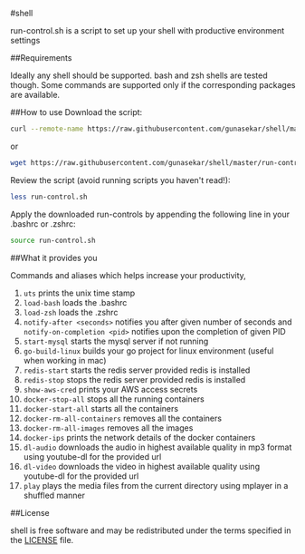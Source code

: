 #shell

run-control.sh is a script to set up your shell with productive environment settings

##Requirements

Ideally any shell should be supported. bash and zsh shells are tested though. Some commands are supported only if the corresponding packages are available.

##How to use
Download the script:

```sh
curl --remote-name https://raw.githubusercontent.com/gunasekar/shell/master/run-control.sh
```

or

```sh
wget https://raw.githubusercontent.com/gunasekar/shell/master/run-control.sh
```

Review the script (avoid running scripts you haven't read!):

```sh
less run-control.sh
```

Apply the downloaded run-controls by appending the following line in your .bashrc or .zshrc:

```sh
source run-control.sh
```

##What it provides you

Commands and aliases which helps increase your productivity,

1. `uts` prints the unix time stamp
2. `load-bash` loads the .bashrc
3. `load-zsh` loads the .zshrc
4. `notify-after <seconds>` notifies you after given number of seconds and `notify-on-completion <pid>` notifies upon the completion of given PID
5. `start-mysql` starts the mysql server if not running
6. `go-build-linux` builds your go project for linux environment (useful when working in mac)
7. `redis-start` starts the redis server provided redis is installed
8. `redis-stop` stops the redis server provided redis is installed
9. `show-aws-cred` prints your AWS access secrets
10. `docker-stop-all` stops all the running containers
11. `docker-start-all` starts all the containers
12. `docker-rm-all-containers` removes all the containers
13. `docker-rm-all-images` removes all the images
14. `docker-ips` prints the network details of the docker containers
15. `dl-audio` downloads the audio in highest available quality in mp3 format using youtube-dl for the provided url
16. `dl-video` downloads the video in highest available quality using youtube-dl for the provided url
17. `play` plays the media files from the current directory using mplayer in a shuffled manner


##License

shell is free software and may be redistributed under the terms specified in the [LICENSE] file.

[LICENSE]: LICENSE
